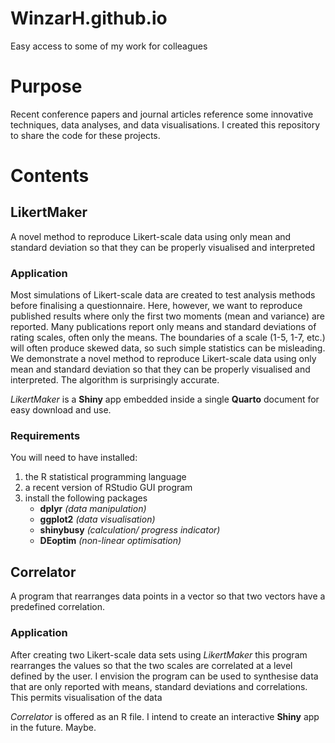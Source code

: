 # WinzarH.github.io
Easy access to some of my work for colleagues 

# Purpose

Recent conference papers and journal articles reference some innovative techniques, data analyses, and data visualisations. 
I created this repository to share the code for these projects.

# Contents

## LikertMaker

A novel method to reproduce Likert-scale data using only mean and standard deviation so that they can be properly visualised and interpreted

### Application

Most simulations of Likert-scale data are created to test analysis methods before finalising a questionnaire. Here, however, we want to reproduce published results where only the first two moments (mean and variance) are reported. Many publications report only means and standard deviations of rating scales, often only the means. The boundaries of a scale (1-5, 1-7, etc.) will often produce skewed data, so such simple statistics can be misleading. We demonstrate a novel method to reproduce Likert-scale data using only mean and standard deviation so that they can be properly visualised and interpreted. The algorithm is surprisingly accurate. 

_LikertMaker_ is a __Shiny__ app embedded inside a single __Quarto__ document for easy download and use.

### Requirements
You will need to have installed: 
  1. the R statistical programming language 
  1. a recent version of RStudio GUI program
  1. install the following packages
      * __dplyr__      _(data manipulation)_
      * __ggplot2__    _(data visualisation)_
      * __shinybusy__  _(calculation/ progress indicator)_
      * __DEoptim__    _(non-linear optimisation)_
      
## Correlator

A program that rearranges data points in a vector so that two vectors have a predefined correlation.

### Application

After creating two Likert-scale data sets using _LikertMaker_ this program rearranges the values so that the two scales are correlated at a level defined by the user.
I envision the program can be used to synthesise data that are only reported with means, standard deviations and correlations. This permits visualisation of the data

_Correlator_ is offered as an R file. I intend to create an interactive __Shiny__ app in the future. Maybe.


